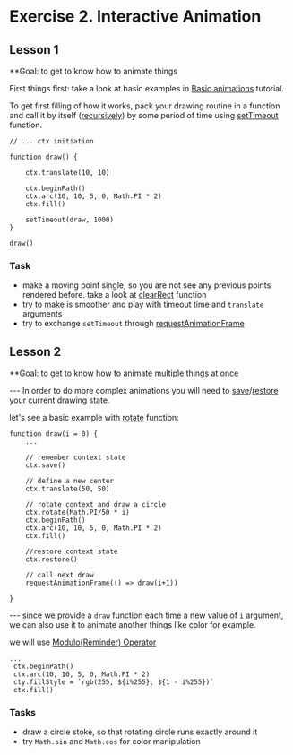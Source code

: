 # Exercise 2. Interactive Animation

## Lesson 1

**Goal: to get to know how to animate things 

First things first: take a look at basic examples in [Basic animations](https://developer.mozilla.org/en-US/docs/Web/API/Canvas_API/Tutorial/Basic_animations) tutorial.

To get first filling of how it works, pack your drawing routine in a function and call it by itself ([recursively](https://en.wikipedia.org/wiki/Recursion)) by some period of time using [setTimeout](https://developer.mozilla.org/en-US/docs/Web/API/WindowOrWorkerGlobalScope/setTimeout) function.

````
// ... ctx initiation

function draw() {

    ctx.translate(10, 10)
    
    ctx.beginPath()
    ctx.arc(10, 10, 5, 0, Math.PI * 2)
    ctx.fill()

    setTimeout(draw, 1000)
}

draw()
`````


### Task
- make a moving point single, so you are not see any previous points rendered before. take a look at [clearRect](https://developer.mozilla.org/en-US/docs/Web/API/CanvasRenderingContext2D/clearRect) function
- try to make is smoother and play with timeout time and `translate` arguments
- try to exchange `setTimeout` through [requestAnimationFrame](https://developer.mozilla.org/en-US/docs/Web/API/window/requestAnimationFrame)



## Lesson 2

**Goal: to get to know how to animate multiple things at once


--- In order to do more complex animations you will need to [save](https://developer.mozilla.org/en-US/docs/Web/API/CanvasRenderingContext2D/save)/[restore](https://developer.mozilla.org/en-US/docs/Web/API/CanvasRenderingContext2D/restore) your current drawing state.

let's see a basic example with [rotate](https://developer.mozilla.org/en-US/docs/Web/API/CanvasRenderingContext2D/rotate) function:

````
function draw(i = 0) {
    ...
    
    // remember context state
    ctx.save()

    // define a new center
    ctx.translate(50, 50)

    // rotate context and draw a circle
    ctx.rotate(Math.PI/50 * i)        
    ctx.beginPath()
    ctx.arc(10, 10, 5, 0, Math.PI * 2)
    ctx.fill()

    //restore context state
    ctx.restore()

    // call next draw 
    requestAnimationFrame(() => draw(i+1))

}
`````


--- since we provide a `draw` function each time a new value of `i` argument, we can also use it to animate another things like color for example.

we will use [Modulo(Reminder) Operator](https://developer.mozilla.org/en-US/docs/Web/JavaScript/Reference/Operators/Remainder)

````
...
 ctx.beginPath()
 ctx.arc(10, 10, 5, 0, Math.PI * 2)
 cty.fillStyle = `rgb(255, ${i%255}, ${1 - i%255})`
 ctx.fill()

````


### Tasks
- draw a circle stoke, so that rotating circle runs exactly around it
- try `Math.sin` and `Math.cos` for color manipulation
